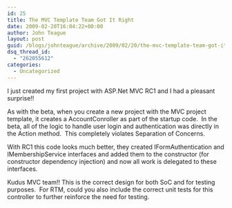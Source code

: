 ```yaml
---
id: 25
title: The MVC Template Team Got It Right
date: 2009-02-20T16:04:22+00:00
author: John Teague
layout: post
guid: /blogs/johnteague/archive/2009/02/20/the-mvc-template-team-got-it-right.aspx
dsq_thread_id:
  - "262055612"
categories:
  - Uncategorized
---
```

I just created my first project with ASP.Net MVC RC1 and I had a pleasant surprise!!

As with the beta, when you create a new project with the MVC project template, it creates a AccountConroller as part of the startup code.&#160; In the beta, all of the logic to handle user login and authentication was directly in the Action method.&#160; This completely violates Separation of Concerns.

With RC1 this code looks much better, they created IFormAuthentication and IMembershipService interfaces and added them to the constructor (for constructor dependency injection) and now all work is delegated to these interfaces.

Kudus MVC team!! This is the correct design for both SoC and for testing purposes.&#160; For RTM, could you also include the correct unit tests for this controller to further reinforce the need for testing.